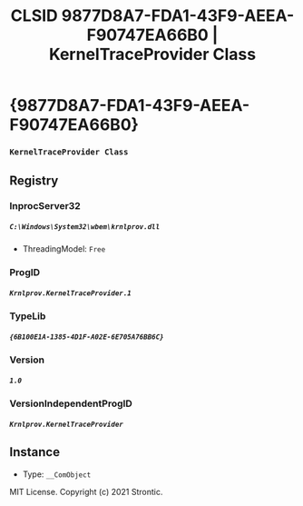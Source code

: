 ﻿---
title: "CLSID 9877D8A7-FDA1-43F9-AEEA-F90747EA66B0 | KernelTraceProvider Class"
excerpt: What is COM-Object CLSID 9877D8A7-FDA1-43F9-AEEA-F90747EA66B0?
---

# {9877D8A7-FDA1-43F9-AEEA-F90747EA66B0}

### `KernelTraceProvider Class`

## Registry


### InprocServer32

##### `C:\Windows\System32\wbem\krnlprov.dll`
* ThreadingModel: `Free`

### ProgID

##### `Krnlprov.KernelTraceProvider.1`

### TypeLib

##### `{6B100E1A-1385-4D1F-A02E-6E705A76BB6C}`

### Version

##### `1.0`

### VersionIndependentProgID

##### `Krnlprov.KernelTraceProvider`

## Instance

* Type: `__ComObject`

MIT License. Copyright (c) 2021 Strontic.


